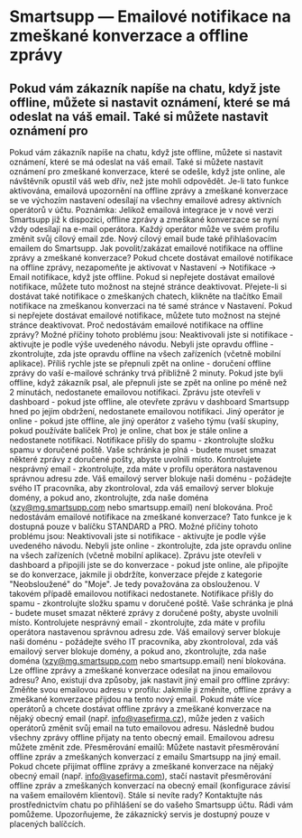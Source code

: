 # Smartsupp — Emailové notifikace na zmeškané konverzace a offline zprávy
## Pokud vám zákazník napíše na chatu, když jste offline, můžete si nastavit oznámení, které se má odeslat na váš email. Také si můžete nastavit oznámení pro 
Pokud vám zákazník napíše na chatu, když jste offline, můžete si nastavit oznámení, které se má odeslat na váš email. Také si můžete nastavit oznámení pro zmeškané konverzace, které se odešle, když jste online, ale návštěvník opustil váš web dřív, než jste mohli odpovědět.
Je-li tato funkce aktivována, emailová upozornění na offline zprávy a zmeškané konverzace se ve výchozím nastavení odesílají na všechny emailové adresy aktivních operátorů v účtu.
Poznámka: Jelikož emailová integrace je v nové verzi Smartsupp již k dispozici, offline zprávy a zmeškané konverzace se nyní vždy odesílají na e-mail operátora. Každý operátor může ve svém profilu změnit svůj cílový email zde. Nový cílový email bude také přihlašovacím emailem do Smartsupp.
Jak povolit/zakázat emailové notifikace na offline zprávy a zmeškané konverzace? 
Pokud chcete dostávat emailové notifikace na offline zprávy, nezapomeňte je aktivovat v Nastavení → Notifikace → Email notifikace, když jste offline. Pokud si nepřejete dostávat emailové notifikace, můžete tuto možnost na stejné stránce deaktivovat.
Přejete-li si dostávat také notifikace o zmeškaných chatech, klikněte na tlačítko Email notifikace na zmeškanou konverzaci na té samé stránce v Nastavení. Pokud si nepřejete dostávat emailové notifikace, můžete tuto možnost na stejné stránce deaktivovat.
Proč nedostávám emailové notifikace na offline zprávy?
Možné příčiny tohoto problému jsou:
Neaktivovali jste si notifikace - aktivujte je podle výše uvedeného návodu.
Nebyli jste opravdu offline - zkontrolujte, zda jste opravdu offline na všech zařízeních (včetně mobilní aplikace).
Příliš rychle jste se přepnuli zpět na online - doručení offline zprávy do vaší e-mailové schránky trvá přibližně 2 minuty. Pokud jste byli offline, když zákazník psal, ale přepnuli jste se zpět na online po méně než 2 minutách, nedostanete emailovou notifikaci.
Zprávu jste otevřeli v dashboard - pokud jste offline, ale otevřete zprávu v dashboard Smartsupp hned po jejím obdržení, nedostanete emailovou notifikaci.
Jiný operátor je online - pokud jste offline, ale jiný operátor z vašeho týmu (vaší skupiny, pokud používáte balíček Pro) je online, chat box je stále online a nedostanete notifikaci.
Notifikace přišly do spamu - zkontrolujte složku spamu v doručené poště.
Vaše schránka je plná - budete muset smazat některé zprávy z doručené pošty, abyste uvolnili místo.
Kontrolujete nesprávný email - zkontrolujte, zda máte v profilu operátora nastavenou správnou adresu zde. 
Váš emailový server blokuje naši doménu - požádejte svého IT pracovníka, aby zkontroloval, zda váš emailový server blokuje domény, a pokud ano, zkontrolujte, zda naše doména (xzy@mg.smartsupp.com nebo smartsupp.email) není blokována.
Proč nedostávám emailové notifikace na zmeškané konverzace?
Tato funkce je k dostupná pouze v balíčku STANDARD a PRO. 
Možné příčiny tohoto problému jsou:
Neaktivovali jste si notifikace - aktivujte je podle výše uvedeného návodu.
Nebyli jste online - zkontrolujte, zda jste opravdu online na všech zařízeních (včetně mobilní aplikace).
Zprávu jste otevřeli v dashboard a připojili jste se do konverzace - pokud jste online, ale připojíte se do konverzace, jakmile ji obdržíte, konverzace přejde z kategorie "Neobsloužené" do "Moje". Je tedy považována za obslouženou. V takovém případě emailovou notifikaci nedostanete.
Notifikace přišly do spamu - zkontrolujte složku spamu v doručené poště.
Vaše schránka je plná - budete muset smazat některé zprávy z doručené pošty, abyste uvolnili místo.
Kontrolujete nesprávný email - zkontrolujte, zda máte v profilu operátora nastavenou správnou adresu zde. 
Váš emailový server blokuje naši doménu - požádejte svého IT pracovníka, aby zkontroloval, zda váš emailový server blokuje domény, a pokud ano, zkontrolujte, zda naše doména (xzy@mg.smartsupp.com nebo smartsupp.email) není blokována.
Lze offline zprávy a zmeškané konverzace odesílat na jinou emailovou adresu?
Ano, existují dva způsoby, jak nastavit jiný email pro offline zprávy:
Změňte svou emailovou adresu v profilu: Jakmile ji změníte, offline zprávy a zmeškané konverzace přijdou na tento nový email. Pokud máte více operátorů a chcete dostávat offline zprávy a zmeškané konverzace na nějaký obecný email (např. info@vasefirma.cz), může jeden z vašich operátorů změnit svůj email na tuto emailovou adresu. Následně budou všechny zprávy offline přijaty na tento obecný email. Emailovou adresu můžete změnit zde.
Přesměrování emailů: Můžete nastavit přesměrování offline zpráv a zmeškaných konverzací z emailu Smartsupp na jiný email. Pokud chcete přijímat offline zprávy a zmeškané konverzace na nějaký obecný email (např. info@vasefirma.com), stačí nastavit přesměrování offline zpráv a zmeškaných konverzací na obecný email (konfigurace závisí na vašem emailovém klientovi). 
Stále si nevíte rady? Kontaktujte nás prostřednictvím chatu po přihlášení se do vašeho Smartsupp účtu. Rádi vám pomůžeme. Upozorňujeme, že zákaznický servis je dostupný pouze v placených balíčcích.

